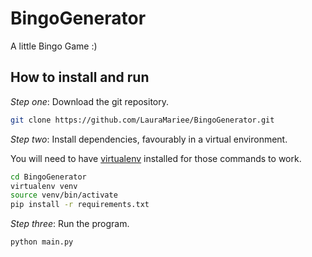 # BingoGenerator

A little Bingo Game :)

## How to install and run

*Step one*: Download the git repository.

```bash
git clone https://github.com/LauraMariee/BingoGenerator.git
```

*Step two*: Install dependencies, favourably in a virtual environment.

You will need to have [virtualenv](https://virtualenv.pypa.io/en/latest/installation.html) installed for those commands to work.

```bash
cd BingoGenerator
virtualenv venv
source venv/bin/activate
pip install -r requirements.txt
``` 

*Step three*: Run the program.

```bash
python main.py
```
